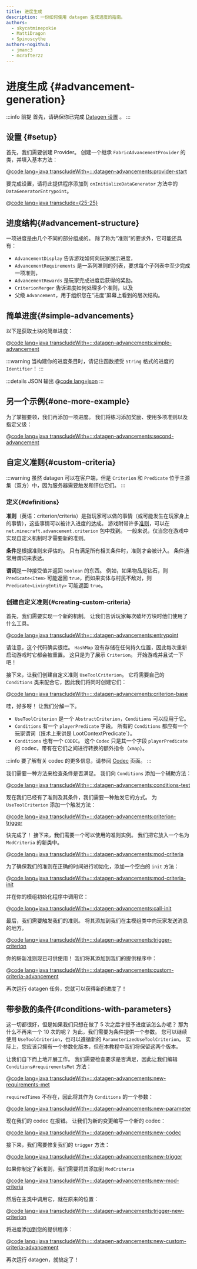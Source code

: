 ```yaml
---
title: 进度生成
description: 一份如何使用 datagen 生成进度的指南。
authors:
  - skycatminepokie
  - MattiDragon
  - Spinoscythe
authors-nogithub:
  - jmanc3
  - mcrafterzz
---
```


# 进度生成 {#advancement-generation}

:::info 前提
首先，请确保你已完成 [Datagen 设置](./setup) 。
:::

## 设置 {#setup}

首先，我们需要创建 Provider。 创建一个继承 `FabricAdvancementProvider` 的类，并填入基本方法：

@[code lang=java transcludeWith=:::datagen-advancements:provider-start](@/reference/latest/src/client/java/com/example/docs/datagen/FabricDocsReferenceAdvancementProvider.java)

要完成设置，请将此提供程序添加到 `onInitializeDataGenerator` 方法中的 `DataGeneratorEntrypoint`。

@[code lang=java transclude={25-25}](@/reference/latest/src/client/java/com/example/docs/datagen/FabricDocsReferenceDataGenerator.java)

## 进度结构{#advancement-structure}

一项进度是由几个不同的部分组成的。 除了称为“准则”的要求外，它可能还具有：

- `AdvancementDisplay` 告诉游戏如何向玩家展示进度，
- `AdvancementRequirements` 是一系列准则的列表，要求每个子列表中至少完成一项准则，
- `AdvancementRewards` 是玩家完成进度后获得的奖励。
- `CriterionMerger` 告诉进度如何处理多个准则，以及
- 父级 `Advancement`，用于组织您在“进度”屏幕上看到的层次结构。

## 简单进度{#simple-advancements}

以下是获取土块的简单进度：

@[code lang=java transcludeWith=:::datagen-advancements:simple-advancement](@/reference/latest/src/client/java/com/example/docs/datagen/FabricDocsReferenceAdvancementProvider.java)

:::warning
当构建你的进度条目时，请记住函数接受 `String` 格式的进度的 `Identifier`！
:::

:::details JSON 输出
@[code lang=json](@/reference/latest/src/main/generated/data/fabric-docs-reference/advancement/get_dirt.json)
:::

## 另一个示例{#one-more-example}

为了掌握要领，我们再添加一项进度。 我们将练习添加奖励、使用多项准则以及指定父级：

@[code lang=java transcludeWith=:::datagen-advancements:second-advancement](@/reference/latest/src/client/java/com/example/docs/datagen/FabricDocsReferenceAdvancementProvider.java)

## 自定义准则{#custom-criteria}

:::warning
虽然 datagen 可以在客户端，但是 `Criterion` 和 `Predicate` 位于主源集（双方）中，因为服务器需要触发和评估它们。
:::

### 定义{#definitions}

**准则**（英语：criterion/criteria）是指玩家可以做的事情（或可能发生在玩家身上的事情），这些事情可以被计入进度的达成。 游戏附带许多[准则](https://zh.minecraft.wiki/w/%E8%BF%9B%E5%BA%A6%E5%AE%9A%E4%B9%89%E6%A0%BC%E5%BC%8F#%E5%87%86%E5%88%99%E8%A7%A6%E5%8F%91%E5%99%A8)，可以在 `net.minecraft.advancement.criterion` 包中找到。 一般来说，仅当您在游戏中实现自定义机制时才需要新的准则。

**条件**是根据准则来评估的。 只有满足所有相关条件时，准则才会被计入。 条件通常用谓词来表达。

**谓词**是一种接受值并返回 `boolean` 的东西。 例如，如果物品是钻石，则 `Predicate<Item>` 可能返回 `true`，而如果实体与村民不敌对，则 `Predicate<LivingEntity>` 可能返回 `true`。

### 创建自定义准则{#creating-custom-criteria}

首先，我们需要实现一个新的机制。 让我们告诉玩家每次破坏方块时他们使用了什么工具。

@[code lang=java transcludeWith=:::datagen-advancements:entrypoint](@/reference/latest/src/main/java/com/example/docs/advancement/FabricDocsReferenceDatagenAdvancement.java)

请注意，这个代码确实很烂。 `HashMap` 没有存储在任何持久位置，因此每次重新启动游戏时它都会被重置。 这只是为了展示 `Criterion`。 开始游戏并且试一下吧！

接下来，让我们创建自定义准则 `UseToolCriterion`。 它将需要自己的 `Conditions` 类来配合它，因此我们将同时创建它们：

@[code lang=java transcludeWith=:::datagen-advancements:criterion-base](@/reference/latest/src/main/java/com/example/docs/advancement/UseToolCriterion.java)

哇，好多呀！ 让我们分解一下。

- `UseToolCriterion` 是一个 `AbstractCriterion`，`Conditions` 可以应用于它。
- `Conditions` 有一个 `playerPredicate` 字段。 所有的 `Conditions` 都应有一个玩家谓词（技术上来讲是 LootContextPredicate\`）。
- `Conditions` 也有一个 `CODEC`。 这个 `Codec` 只是其一个字段 `playerPredicate` 的 codec，带有在它们之间进行转换的额外指令（`xmap`）。

:::info
要了解有关 codec 的更多信息，请参阅 [Codec](../codecs) 页面。
:::

我们需要一种方法来检查条件是否满足。 我们向 `Conditions` 添加一个辅助方法：

@[code lang=java transcludeWith=:::datagen-advancements:conditions-test](@/reference/latest/src/main/java/com/example/docs/advancement/UseToolCriterion.java)

现在我们已经有了准则及其条件，我们需要一种触发它的方式。 为 `UseToolCriterion` 添加一个触发方法：

@[code lang=java transcludeWith=:::datagen-advancements:criterion-trigger](@/reference/latest/src/main/java/com/example/docs/advancement/UseToolCriterion.java)

快完成了！ 接下来，我们需要一个可以使用的准则实例。 我们把它放入一个名为 `ModCriteria` 的新类中。

@[code lang=java transcludeWith=:::datagen-advancements:mod-criteria](@/reference/latest/src/main/java/com/example/docs/advancement/ModCriteria.java)

为了确保我们的准则在正确的时间进行初始化，添加一个空白的 `init` 方法：

@[code lang=java transcludeWith=:::datagen-advancements:mod-criteria-init](@/reference/latest/src/main/java/com/example/docs/advancement/ModCriteria.java)

并在你的模组初始化程序中调用它：

@[code lang=java transcludeWith=:::datagen-advancements:call-init](@/reference/latest/src/main/java/com/example/docs/advancement/FabricDocsReferenceDatagenAdvancement.java)

最后，我们需要触发我们的准则。 将其添加到我们在主模组类中向玩家发送消息的地方。

@[code lang=java transcludeWith=:::datagen-advancements:trigger-criterion](@/reference/latest/src/main/java/com/example/docs/advancement/FabricDocsReferenceDatagenAdvancement.java)

你的崭新准则现已可供使用！ 我们将其添加到我们的提供程序中：

@[code lang=java transcludeWith=:::datagen-advancements:custom-criteria-advancement](@/reference/latest/src/client/java/com/example/docs/datagen/FabricDocsReferenceAdvancementProvider.java)

再次运行 datagen 任务，您就可以获得新的进度了！

## 带参数的条件{#conditions-with-parameters}

这一切都很好，但是如果我们只想在做了 5 次之后才授予进度该怎么办呢？ 那为什么不再来一个 10 次的呢？ 为此，我们需要为条件提供一个参数。 您可以继续使用 `UseToolCriterion`，也可以遵循新的 `ParameterizedUseToolCriterion`。 实际上，您应该只拥有一个参数化版本，但在本教程中我们将保留这两个版本。

让我们自下而上地开展工作。 我们需要检查要求是否满足，因此让我们编辑 `Conditions#requirementsMet` 方法：

@[code lang=java transcludeWith=:::datagen-advancements:new-requirements-met](@/reference/latest/src/main/java/com/example/docs/advancement/ParameterizedUseToolCriterion.java)

`requiredTimes` 不存在，因此将其作为 `Conditions` 的一个参数：

@[code lang=java transcludeWith=:::datagen-advancements:new-parameter](@/reference/latest/src/main/java/com/example/docs/advancement/ParameterizedUseToolCriterion.java)

现在我们的 codec 在报错。 让我们为新的变更编写一个新的 codec：

@[code lang=java transcludeWith=:::datagen-advancements:new-codec](@/reference/latest/src/main/java/com/example/docs/advancement/ParameterizedUseToolCriterion.java)

接下来，我们需要修复我们的 `trigger` 方法：

@[code lang=java transcludeWith=:::datagen-advancements:new-trigger](@/reference/latest/src/main/java/com/example/docs/advancement/ParameterizedUseToolCriterion.java)

如果你制定了新准则，我们需要将其添加到 `ModCriteria`

@[code lang=java transcludeWith=:::datagen-advancements:new-mod-criteria](@/reference/latest/src/main/java/com/example/docs/advancement/ModCriteria.java)

然后在主类中调用它，就在原来的位置：

@[code lang=java transcludeWith=:::datagen-advancements:trigger-new-criterion](@/reference/latest/src/main/java/com/example/docs/advancement/FabricDocsReferenceDatagenAdvancement.java)

将进度添加到您的提供程序：

@[code lang=java transcludeWith=:::datagen-advancements:new-custom-criteria-advancement](@/reference/latest/src/client/java/com/example/docs/datagen/FabricDocsReferenceAdvancementProvider.java)

再次运行 datagen，就搞定了！
